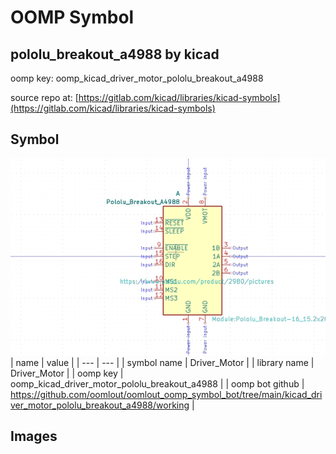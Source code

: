 # OOMP Symbol  
## pololu_breakout_a4988  by kicad  
  
oomp key: oomp_kicad_driver_motor_pololu_breakout_a4988  
  
source repo at: [https://gitlab.com/kicad/libraries/kicad-symbols](https://gitlab.com/kicad/libraries/kicad-symbols)  
## Symbol  
  
[![working.png](working_600.png)](working.png)  
| name | value | 
| --- | --- | 
| symbol name | Driver_Motor | 
| library name | Driver_Motor | 
| oomp key | oomp_kicad_driver_motor_pololu_breakout_a4988 | 
| oomp bot github | https://github.com/oomlout/oomlout_oomp_symbol_bot/tree/main/kicad_driver_motor_pololu_breakout_a4988/working | 
## Images  
